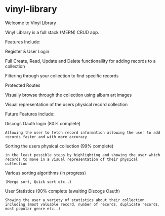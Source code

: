# vinyl-library

Welcome to Vinyl Library 

Vinyl Library is a full stack (MERN) CRUD app.

Features Include:

  Register & User Login
  
  Full Create, Read, Update and Delete functionallity for adding records to a collection
  
  Filtering through your collection to find specific records
  
  Protected Routes
  
  Visually browse through the collection using album art images
  
  Visual representation of the users physical record collection
  
  
  
 Future Features Include:
 
  Discogs Oauth login (80% complete)
  
    Allowing the user to fetch record information allowing the user to add records faster and with more accuracy
    
    
  Sorting the users physical collection (99% complete)
  
    in the least possible steps by highlighting and showing the user which records to move in a visual representation of their physical collection
    
    
  Various sorting algorithms (in progress)
  
    (Merge sort, Quick sort etc..)
    
    
  User Statistics (90% complete (awaiting Discogs Oauth)
  
    Showing the user a variety of statistics about their collection including (most valuable record, number of records, duplicate records, most popular genre etc..)
   
 
  

